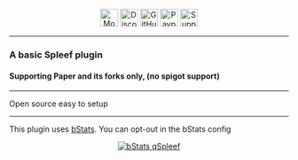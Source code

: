 <p align="center"><a  href="https://modrinth.com/plugin/qspleef"><img alt="Modrinth Download Link" src="https://img.shields.io/badge/Download-00AF5C?logo=modrinth&logoColor=white&style=for-the-badge" height="32"></a> <a href="https://discord.com/users/139557435001012225"><img alt="Discord Invite" src="https://img.shields.io/badge/Discord-5865F2?logo=discord&logoColor=white&style=for-the-badge" height="32"></a> <a href="https://github.com/Quartz-Dev/qgptrust"><img alt="GitHub Source Code" src="https://img.shields.io/badge/Source-181717?logo=github&logoColor=white&style=for-the-badge" height="32"></a> <a href="https://paypal.me/qartho/"><img alt="Paypal Donation Link" src="https://img.shields.io/badge/Donate-00457C?logo=paypal&logoColor=white&style=for-the-badge" height="32"></a> <a href="https://modrinth.com/plugin/qgptrust/versions"><img alt="Supported Versions: 1.19 - 1.20.1" src="https://img.shields.io/badge/1.19--1.20.1-blue?style=for-the-badge&label=Minecraft Versions" height="32"></a></p>

---

###  A basic Spleef plugin
#### Supporting Paper and its forks only, (no spigot support)

---
Open source easy to setup

---

This plugin uses [bStats](https://bstats.org/). You can opt-out in the bStats config
<p align="center">
<a href="https://bstats.org/plugin/bukkit/qSpleef/19545"><img alt="bStats qSpleef" src="https://bstats.org/signatures/bukkit/qSpleef.svg"></a></p>
